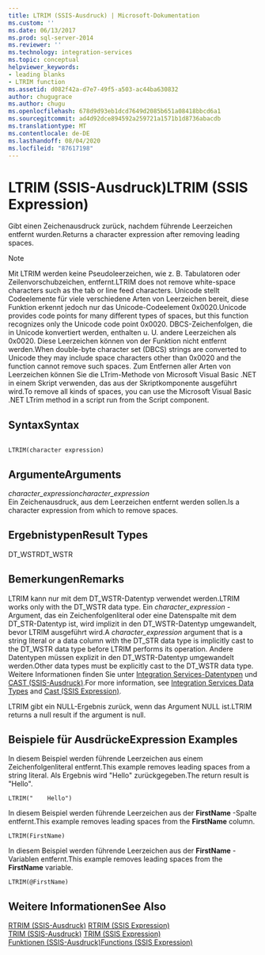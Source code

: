 ```yaml
---
title: LTRIM (SSIS-Ausdruck) | Microsoft-Dokumentation
ms.custom: ''
ms.date: 06/13/2017
ms.prod: sql-server-2014
ms.reviewer: ''
ms.technology: integration-services
ms.topic: conceptual
helpviewer_keywords:
- leading blanks
- LTRIM function
ms.assetid: d082f42a-d7e7-49f5-a503-ac44ba630832
author: chugugrace
ms.author: chugu
ms.openlocfilehash: 678d9d93eb1dcd7649d2085b651a08418bbcd6a1
ms.sourcegitcommit: ad4d92dce894592a259721a1571b1d8736abacdb
ms.translationtype: MT
ms.contentlocale: de-DE
ms.lasthandoff: 08/04/2020
ms.locfileid: "87617198"
---
```

# <a name="ltrim-ssis-expression"></a><span data-ttu-id="5b342-102">LTRIM (SSIS-Ausdruck)</span><span class="sxs-lookup"><span data-stu-id="5b342-102">LTRIM (SSIS Expression)</span></span>
  <span data-ttu-id="5b342-103">Gibt einen Zeichenausdruck zurück, nachdem führende Leerzeichen entfernt wurden.</span><span class="sxs-lookup"><span data-stu-id="5b342-103">Returns a character expression after removing leading spaces.</span></span>  
  
> [!NOTE]  
>  <span data-ttu-id="5b342-104">Mit LTRIM werden keine Pseudoleerzeichen, wie z. B. Tabulatoren oder Zeilenvorschubzeichen, entfernt.</span><span class="sxs-lookup"><span data-stu-id="5b342-104">LTRIM does not remove white-space characters such as the tab or line feed characters.</span></span> <span data-ttu-id="5b342-105">Unicode stellt Codeelemente für viele verschiedene Arten von Leerzeichen bereit, diese Funktion erkennt jedoch nur das Unicode-Codeelement 0x0020.</span><span class="sxs-lookup"><span data-stu-id="5b342-105">Unicode provides code points for many different types of spaces, but this function recognizes only the Unicode code point 0x0020.</span></span> <span data-ttu-id="5b342-106">DBCS-Zeichenfolgen, die in Unicode konvertiert werden, enthalten u. U. andere Leerzeichen als 0x0020. Diese Leerzeichen können von der Funktion nicht entfernt werden.</span><span class="sxs-lookup"><span data-stu-id="5b342-106">When double-byte character set (DBCS) strings are converted to Unicode they may include space characters other than 0x0020 and the function cannot remove such spaces.</span></span> <span data-ttu-id="5b342-107">Zum Entfernen aller Arten von Leerzeichen können Sie die LTrim-Methode von Microsoft Visual Basic .NET in einem Skript verwenden, das aus der Skriptkomponente ausgeführt wird.</span><span class="sxs-lookup"><span data-stu-id="5b342-107">To remove all kinds of spaces, you can use the Microsoft Visual Basic .NET LTrim method in a script run from the Script component.</span></span>  
  
## <a name="syntax"></a><span data-ttu-id="5b342-108">Syntax</span><span class="sxs-lookup"><span data-stu-id="5b342-108">Syntax</span></span>  
  
```  
  
LTRIM(character expression)  
```  
  
## <a name="arguments"></a><span data-ttu-id="5b342-109">Argumente</span><span class="sxs-lookup"><span data-stu-id="5b342-109">Arguments</span></span>  
 <span data-ttu-id="5b342-110">*character_expression*</span><span class="sxs-lookup"><span data-stu-id="5b342-110">*character_expression*</span></span>  
 <span data-ttu-id="5b342-111">Ein Zeichenausdruck, aus dem Leerzeichen entfernt werden sollen.</span><span class="sxs-lookup"><span data-stu-id="5b342-111">Is a character expression from which to remove spaces.</span></span>  
  
## <a name="result-types"></a><span data-ttu-id="5b342-112">Ergebnistypen</span><span class="sxs-lookup"><span data-stu-id="5b342-112">Result Types</span></span>  
 <span data-ttu-id="5b342-113">DT_WSTR</span><span class="sxs-lookup"><span data-stu-id="5b342-113">DT_WSTR</span></span>  
  
## <a name="remarks"></a><span data-ttu-id="5b342-114">Bemerkungen</span><span class="sxs-lookup"><span data-stu-id="5b342-114">Remarks</span></span>  
 <span data-ttu-id="5b342-115">LTRIM kann nur mit dem DT_WSTR-Datentyp verwendet werden.</span><span class="sxs-lookup"><span data-stu-id="5b342-115">LTRIM works only with the DT_WSTR data type.</span></span> <span data-ttu-id="5b342-116">Ein *character_expression* -Argument, das ein Zeichenfolgenliteral oder eine Datenspalte mit dem DT_STR-Datentyp ist, wird implizit in den DT_WSTR-Datentyp umgewandelt, bevor LTRIM ausgeführt wird.</span><span class="sxs-lookup"><span data-stu-id="5b342-116">A *character_expression* argument that is a string literal or a data column with the DT_STR data type is implicitly cast to the DT_WSTR data type before LTRIM performs its operation.</span></span> <span data-ttu-id="5b342-117">Andere Datentypen müssen explizit in den DT_WSTR-Datentyp umgewandelt werden.</span><span class="sxs-lookup"><span data-stu-id="5b342-117">Other data types must be explicitly cast to the DT_WSTR data type.</span></span> <span data-ttu-id="5b342-118">Weitere Informationen finden Sie unter [Integration Services-Datentypen](../data-flow/integration-services-data-types.md) und [CAST &#40;SSIS-Ausdruck&#41;](cast-ssis-expression.md).</span><span class="sxs-lookup"><span data-stu-id="5b342-118">For more information, see [Integration Services Data Types](../data-flow/integration-services-data-types.md) and [Cast &#40;SSIS Expression&#41;](cast-ssis-expression.md).</span></span>  
  
 <span data-ttu-id="5b342-119">LTRIM gibt ein NULL-Ergebnis zurück, wenn das Argument NULL ist.</span><span class="sxs-lookup"><span data-stu-id="5b342-119">LTRIM returns a null result if the argument is null.</span></span>  
  
## <a name="expression-examples"></a><span data-ttu-id="5b342-120">Beispiele für Ausdrücke</span><span class="sxs-lookup"><span data-stu-id="5b342-120">Expression Examples</span></span>  
 <span data-ttu-id="5b342-121">In diesem Beispiel werden führende Leerzeichen aus einem Zeichenfolgenliteral entfernt.</span><span class="sxs-lookup"><span data-stu-id="5b342-121">This example removes leading spaces from a string literal.</span></span> <span data-ttu-id="5b342-122">Als Ergebnis wird "Hello" zurückgegeben.</span><span class="sxs-lookup"><span data-stu-id="5b342-122">The return result is "Hello".</span></span>  
  
```  
LTRIM("    Hello")  
```  
  
 <span data-ttu-id="5b342-123">In diesem Beispiel werden führende Leerzeichen aus der **FirstName** -Spalte entfernt.</span><span class="sxs-lookup"><span data-stu-id="5b342-123">This example removes leading spaces from the **FirstName** column.</span></span>  
  
```  
LTRIM(FirstName)  
```  
  
 <span data-ttu-id="5b342-124">In diesem Beispiel werden führende Leerzeichen aus der **FirstName** -Variablen entfernt.</span><span class="sxs-lookup"><span data-stu-id="5b342-124">This example removes leading spaces from the **FirstName** variable.</span></span>  
  
```  
LTRIM(@FirstName)  
```  
  
## <a name="see-also"></a><span data-ttu-id="5b342-125">Weitere Informationen</span><span class="sxs-lookup"><span data-stu-id="5b342-125">See Also</span></span>  
 <span data-ttu-id="5b342-126">[RTRIM &#40;SSIS-Ausdruck&#41;](trim-ssis-expression.md) </span><span class="sxs-lookup"><span data-stu-id="5b342-126">[RTRIM &#40;SSIS Expression&#41;](trim-ssis-expression.md) </span></span>  
 <span data-ttu-id="5b342-127">[TRIM &#40;SSIS-Ausdruck&#41;](trim-ssis-expression.md) </span><span class="sxs-lookup"><span data-stu-id="5b342-127">[TRIM &#40;SSIS Expression&#41;](trim-ssis-expression.md) </span></span>  
 [<span data-ttu-id="5b342-128">Funktionen &#40;SSIS-Ausdruck&#41;</span><span class="sxs-lookup"><span data-stu-id="5b342-128">Functions &#40;SSIS Expression&#41;</span></span>](functions-ssis-expression.md)  
  
  
